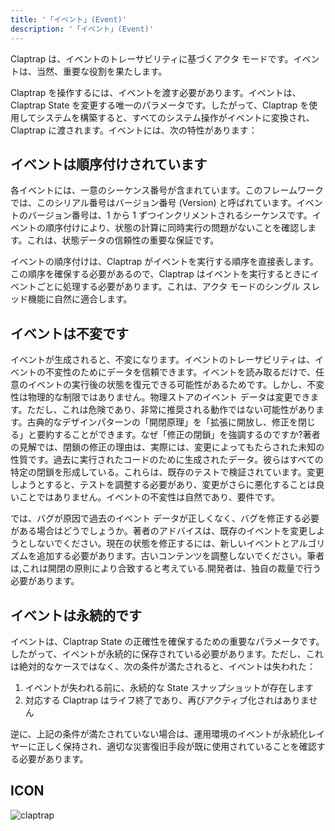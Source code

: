 ```yaml
---
title: '「イベント」(Event)'
description: '「イベント」(Event)'
---
```


Claptrap は、イベントのトレーサビリティに基づくアクタ モードです。イベントは、当然、重要な役割を果たします。

Claptrap を操作するには、イベントを渡す必要があります。イベントは、Claptrap State を変更する唯一のパラメータです。したがって、Claptrap を使用してシステムを構築すると、すべてのシステム操作がイベントに変換され、Claptrap に渡されます。イベントには、次の特性があります：

## イベントは順序付けされています

各イベントには、一意のシーケンス番号が含まれています。このフレームワークでは、このシリアル番号はバージョン番号 (Version) と呼ばれています。イベントのバージョン番号は、1 から 1 ずつインクリメントされるシーケンスです。イベントの順序付けにより、状態の計算に同時実行の問題がないことを確認します。これは、状態データの信頼性の重要な保証です。

イベントの順序付けは、Claptrap がイベントを実行する順序を直接表します。この順序を確保する必要があるので、Claptrap はイベントを実行するときにイベントごとに処理する必要があります。これは、アクタ モードのシングル スレッド機能に自然に適合します。

## イベントは不変です

イベントが生成されると、不変になります。イベントのトレーサビリティは、イベントの不変性のためにデータを信頼できます。イベントを読み取るだけで、任意のイベントの実行後の状態を復元できる可能性があるためです。しかし、不変性は物理的な制限ではありません。物理ストアのイベント データは変更できます。ただし、これは危険であり、非常に推奨される動作ではない可能性があります。古典的なデザインパターンの「開閉原理」を「拡張に開放し、修正を閉じる」と要約することができます。なぜ「修正の閉鎖」を強調するのですか?著者の見解では、閉鎖の修正の理由は、実際には、変更によってもたらされた未知の性質です。過去に実行されたコードのために生成されたデータ。彼らはすべての特定の閉鎖を形成している。これらは、既存のテストで検証されています。変更しようとすると、テストを調整する必要があり、変更がさらに悪化することは良いことではありません。イベントの不変性は自然であり、要件です。

では、バグが原因で過去のイベント データが正しくなく、バグを修正する必要がある場合はどうでしょうか。著者のアドバイスは、既存のイベントを変更しようとしないでください。現在の状態を修正するには、新しいイベントとアルゴリズムを追加する必要があります。古いコンテンツを調整しないでください。筆者は,これは開閉の原則により合致すると考えている.開発者は、独自の裁量で行う必要があります。

## イベントは永続的です

イベントは、Claptrap State の正確性を確保するための重要なパラメータです。したがって、イベントが永続的に保存されている必要があります。ただし、これは絶対的なケースではなく、次の条件が満たされると、イベントは失われた：

1. イベントが失われる前に、永続的な State スナップショットが存在します
2. 対応する Claptrap はライフ終了であり、再びアクティブ化されはありません

逆に、上記の条件が満たされていない場合は、運用環境のイベントが永続化レイヤーに正しく保持され、適切な災害復旧手段が既に使用されていることを確認する必要があります。

## ICON

![claptrap](/images/claptrap_icons/event.svg)
